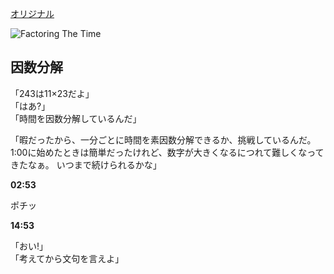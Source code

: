 [オリジナル](http://xkcd.com/247/)

![Factoring The Time](http://imgs.xkcd.com/comics/factoring_the_time.png)

## 因数分解

「243は11×23だよ」  
「はあ?」  
「時間を因数分解しているんだ」  

「暇だったから、一分ごとに時間を素因数分解できるか、挑戦しているんだ。
1:00に始めたときは簡単だったけれど、数字が大きくなるにつれて難しくなってきたなぁ。
いつまで続けられるかな」  

**02:53**

ポチッ

**14:53**  

「おい!」  
「考えてから文句を言えよ」  
